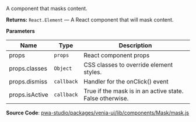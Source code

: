 
A component that masks content.

**Returns:**
`React.Element`
   — A React component that will mask content.

**Parameters**

| Name | Type | Description |
| --- | --- | --- |
| props | `props` | React component props |
| props.classes | `Object` | CSS classes to override element styles. |
| props.dismiss | `callback` | Handler for the onClick() event |
| props.isActive | `callback` | True if the mask is in an active state. False otherwise. |

**Source Code**: [pwa-studio/packages/venia-ui/lib/components/Mask/mask.js](https://github.com/magento/pwa-studio/blob/develop/packages/venia-ui/lib/components/Mask/mask.js)
